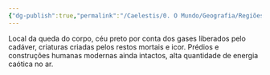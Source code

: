 ```yaml
---
{"dg-publish":true,"permalink":"/Caelestis/0. O Mundo/Geografia/Regiões/Pântanos de Sangue/","updated":"2025-06-15T19:42:23.215-03:00"}
---
```


Local da queda do corpo, céu preto por conta dos gases liberados pelo cadáver, criaturas criadas pelos restos mortais e icor. Prédios e construções humanas modernas ainda intactos, alta quantidade de energia caótica no ar.